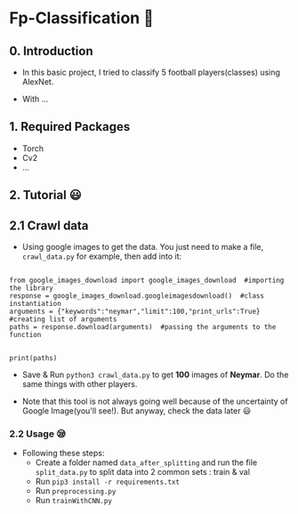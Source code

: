 # Fp-Classification :raising_hand:

## 0. Introduction

- In this basic project, I tried to classify 5 football players(classes) using AlexNet. 

- With ...

## 1. Required Packages

- Torch
- Cv2
- ...

## 2. Tutorial :smiley:

## 2.1 Crawl data

- Using google images to get the data. You just need to make a file, `crawl_data.py` for example, then add into it:

```

from google_images_download import google_images_download  #importing the library 
response = google_images_download.googleimagesdownload()  #class instantiation 
arguments = {"keywords":"neymar","limit":100,"print_urls":True}  #creating list of arguments 
paths = response.download(arguments)  #passing the arguments to the function 


print(paths)

```
 
- Save & Run `python3 crawl_data.py` to get **100** images of **Neymar**. Do the same things with other players.

- Note that this tool is not always going well because of the uncertainty of Google Image(you'll see!). But anyway, check the data later :smiley:



### 2.2 Usage :sleepy:

- Following these steps:
  - Create a folder named `data_after_splitting` and run the file `split_data.py` to split data into 2 common sets : train & val
  - Run `pip3 install -r requirements.txt`
  - Run `preprocessing.py`
  - Run `trainWithCNN.py`
